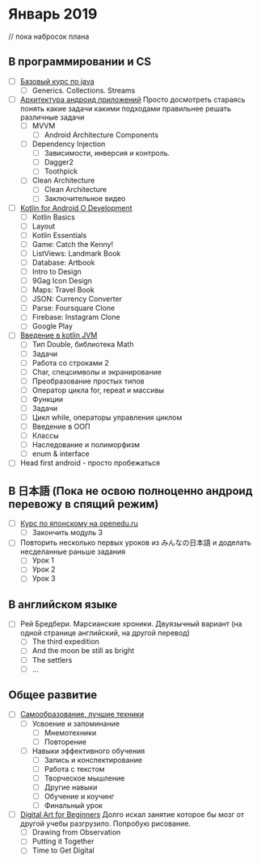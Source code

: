 # Январь 2019 
// пока набросок плана
## В программировании и CS
- [ ] [Базовый курс по java](https://stepik.org/course/187/syllabus)
    - [ ] Generics. Collections. Streams
- [ ] [Архитектура андроид приложений](https://www.coursera.org/learn/android-app-architecture) Просто досмотреть стараясь понять какие задачи какими подходами правильнее решать различные задачи
   - [ ] MVVM
      - [ ] Android Architecture Components
    - [ ] Dependency Injection
      - [ ] Зависимости, инверсия и контроль.
      - [ ] Dagger2
      - [ ] Toothpick
    - [ ] Clean Architecture
      - [ ] Clean Architecture
      - [ ] Заключительное видео
- [ ] [Kotlin for Android O Development](https://www.udemy.com/kotlinandroid/learn/v4/overview)
  - [ ] Kotlin Basics
  - [ ] Layout
  - [ ] Kotlin Essentials
  - [ ] Game: Catch the Kenny!
  - [ ] ListViews: Landmark Book
  - [ ] Database: Artbook
  - [ ] Intro to Design
  - [ ] 9Gag Icon Design
  - [ ] Maps: Travel Book
  - [ ] JSON: Currency Converter
  - [ ] Parse: Foursquare Clone
  - [ ] Firebase: Instagram Clone
  - [ ] Google Play
- [ ] [Введение в kotlin JVM](https://stepik.org/course/5448/syllabus)
  - [ ] Тип Double, библиотека Math
  - [ ] Задачи
  - [ ] Работа со строками 2
  - [ ] Char, спецсимволы и экранирование
  - [ ] Преобразование простых типов
  - [ ] Оператор цикла for, repeat и массивы
  - [ ] Функции
  - [ ] Задачи
  - [ ] Цикл while, операторы управления циклом
  - [ ] Введение в ООП
  - [ ] Классы
  - [ ] Наследование и полиморфизм
  - [ ] enum & interface
- [ ] Head first android - просто пробежаться
## В 日本語 (Пока не освою полноценно андроид перевожу в спящий режим)
- [ ] [Курс по японскому на openedu.ru](https://courses.openedu.ru/courses/course-v1:spbu+JPLANG+fall_2018/info)
    - [ ] Закончить модуль 3 
- [ ] Повторить несколько первых уроков из みんなの日本語 и доделать несделанные раньше задания
    - [ ] Урок 1
    - [ ] Урок 2
    - [ ] Урок 3
## В английском языке
- [ ] Рей Бредбери. Марсианские хроники. Двуязычный вариант (на одной странице английский, на другой перевод)
    - [ ] The third expedition
    - [ ] And the moon be still as bright
    - [ ] The settlers
    - [ ] ...
## Общее развитие
- [ ] [Самообразование, лучшие техники](https://4brain.ru/lnd/?cb=lifelearning)
    - [ ] Усвоение и запоминание
        - [ ] Мнемотехники
        - [ ] Повторение
    - [ ] Навыки эффективного обучения
        - [ ] Запись и конспектирование
        - [ ] Работа с текстом
        - [ ] Творческое мышление
        - [ ] Другие навыки
        - [ ] Обучение и коучинг
        - [ ] Финальный урок
- [ ] [Digital Art for Beginners](https://www.udemy.com/digital-art-101-from-beginner-to-pro) Долго искал занятие которое бы мозг от другой учебы разгрузило. Попробую рисование.
  - [ ] Drawing from Observation
  - [ ] Putting it Together
  - [ ] Time to Get Digital